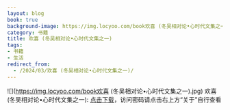 ```yaml
---
layout: blog
book: true
background-image: https://img.locyoo.com/book欢喜 (冬吴相对论•心时代文集之一).jpg
category: 书籍
title: 欢喜 (冬吴相对论•心时代文集之一)
tags:
- 书籍
- 生活
redirect_from:
  - /2024/03/欢喜 (冬吴相对论•心时代文集之一)/
---
```

![](https://img.locyoo.com/book欢喜 (冬吴相对论•心时代文集之一).jpg)
欢喜 (冬吴相对论•心时代文集之一): <a name = "ref1" href="https://url18.ctfile.com/f/50983618-1320273361-6dfc25?p=3619">点击下载</a>，访问密码请点击右上方“关于”自行查看